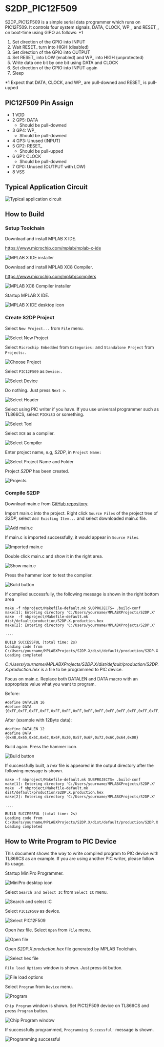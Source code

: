 # S2DP_PIC12F509

S2DP_PIC12F509 is a simple serial data programmer which runs on PIC12F509.
It controls four system signals, DATA, CLOCK, WP_, and RESET_, on boot-time using GIPO as follows: \*1

1. Set direction of the GPIO into INPUT
2. Wait RESET_ turn into HIGH (disabled)
3. Set direction of the GPIO into OUTPUT
4. Set RESET_ into LOW (enabled) and WP_ into HIGH (unprotected)
5. Write data one bit by one bit using DATA and CLOCK
6. Set direction of the GPIO into INPUT again
7. Sleep

\*1 Expect that DATA, CLOCK, and WP_ are pull-downed and RESET_ is pull-upped

## PIC12F509 Pin Assign
- 1 VDD
- 2 GP5: DATA
  - Should be pull-downed
- 3 GP4: WP_
  - Should be pull-downed
- 4 GP3: Unused (INPUT)
- 5 GP2: RESET_
  - Should be pull-upped
- 6 GP1: CLOCK
  - Should be pull-downed
- 7 GP0: Unused (OUTPUT with LOW)
- 8 VSS

## Typical Application Circuit

![Typical application circuit](https://github.com/tanahome/S2DP_PIC12F509/blob/master/images/schematic.png)


## How to Build
### Setup Toolchain
Download and install MPLAB X IDE.

https://www.microchip.com/mplab/mplab-x-ide

![MPLAB X IDE installer](https://github.com/tanahome/S2DP_PIC12F509/blob/master/images/xide_installer.png)

Download and install MPLAB XC8 Compiler.

https://www.microchip.com/mplab/compilers

![MPLAB XC8 Compiler installer](https://github.com/tanahome/S2DP_PIC12F509/blob/master/images/xc8_installer.png)

Startup MPLAB X IDE.

![MPLAB X IDE desktop icon](https://github.com/tanahome/S2DP_PIC12F509/blob/master/images/xide_icon.png)

### Create S2DP Project
Select `New Project...` from `File` menu.

![Select New Project](https://github.com/tanahome/S2DP_PIC12F509/blob/master/images/newproject1.png)

Select `Microchip Embedded` from `Categories:` and `Standalone Project` from `Projects:`.

![Choose Project](https://github.com/tanahome/S2DP_PIC12F509/blob/master/images/newproject2.png)

Select `PIC12F509` as `Device:`.

![Select Device](https://github.com/tanahome/S2DP_PIC12F509/blob/master/images/newproject3.png)

Do nothing.  Just press `Next >`.

![Select Header](https://github.com/tanahome/S2DP_PIC12F509/blob/master/images/newproject4.png)

Select using PIC writer if you have.  If you use universal programmer such as TL866CS, select
`PICKit3` or something.

![Select Tool](https://github.com/tanahome/S2DP_PIC12F509/blob/master/images/newproject5.png)

Select `XC8` as a compiler.

![Select Compiler](https://github.com/tanahome/S2DP_PIC12F509/blob/master/images/newproject6.png)

Enter project name, e.g, *S2DP*, in `Project Name:`

![Select Project Name and Folder](https://github.com/tanahome/S2DP_PIC12F509/blob/master/images/newproject7.png)

Project *S2DP* has been created.

![Projects](https://github.com/tanahome/S2DP_PIC12F509/blob/master/images/newproject8.png)

### Compile S2DP
Download main.c from [GitHub repository](https://github.com/tanahome/S2DP_PIC12F509/blob/master/main.c).

Import main.c into the project.  Right click `Source Files` of the project tree of *S2DP*, select `Add Existing Item...` and select downloaded main.c file.

![Add main.c](https://github.com/tanahome/S2DP_PIC12F509/blob/master/images/compile1.png)

If main.c is imported successfully, it would appear in `Source Files`.

![Imported main.c](https://github.com/tanahome/S2DP_PIC12F509/blob/master/images/compile2.png)

Double click main.c and show it in the right area.

![Show main.c](https://github.com/tanahome/S2DP_PIC12F509/blob/master/images/compile3.png)

Press the hammer icon to test the compiler.

![Build button](https://github.com/tanahome/S2DP_PIC12F509/blob/master/images/compile4.png)



If compiled successfully, the following message is shown in the right bottom area

    make -f nbproject/Makefile-default.mk SUBPROJECTS= .build-conf
    make[1]: Entering directory 'C:/Users/yourname/MPLABXProjects/S2DP.X'
    make  -f nbproject/Makefile-default.mk dist/default/production/S2DP.X.production.hex
    make[2]: Entering directory 'C:/Users/yourname/MPLABXProjects/S2DP.X'

    ....

    BUILD SUCCESSFUL (total time: 2s)
    Loading code from C:/Users/yourname/MPLABXProjects/S2DP.X/dist/default/production/S2DP.X.production.hex...
    Loading completed

_C:/Users/yourname/MPLABXProjects/S2DP.X/dist/default/production/S2DP.X.production.hex_ is a file to be programmed to PIC device.

Focus on main.c.  Replace both DATALEN and DATA macro with an appropriate value what you want to program.

Before:

    #define DATALEN 16
    #define DATA {0xFF,0xFF,0xFF,0xFF,0xFF,0xFF,0xFF,0xFF,0xFF,0xFF,0xFF,0xFF,0xFF,0xFF,0xFF,0xFF}

After (example with 12Byte data):

    #define DATALEN 12
    #define DATA {0x48,0x65,0x6C,0x6C,0x6F,0x20,0x57,0x6F,0x72,0x6C,0x64,0x00}

Build again.  Press the hammer icon.

![Build button](https://github.com/tanahome/S2DP_PIC12F509/blob/master/images/compile4.png)

If successfully built, a _hex_ file is appeared in the output directory after the following message is shown.

    make -f nbproject/Makefile-default.mk SUBPROJECTS= .build-conf
    make[1]: Entering directory 'C:/Users/yourname/MPLABXProjects/S2DP.X'
    make  -f nbproject/Makefile-default.mk dist/default/production/S2DP.X.production.hex
    make[2]: Entering directory 'C:/Users/yourname/MPLABXProjects/S2DP.X'

    ....

    BUILD SUCCESSFUL (total time: 2s)
    Loading code from C:/Users/yourname/MPLABXProjects/S2DP.X/dist/default/production/S2DP.X.production.hex...
    Loading completed

## How to Write Program to PIC Device

This document shows the way to write compiled program to PIC device with TL866CS as an  example.  If you are using another PIC writer, please follow its usage.

Startup MiniPro Programmer.

![MiniPro desktop icon](https://github.com/tanahome/S2DP_PIC12F509/blob/master/images/program1.png)

Select `Search and Select IC` from `Select IC` menu.

![Search and select IC](https://github.com/tanahome/S2DP_PIC12F509/blob/master/images/program2.png)

Select `PIC12F509` as device.

![Select PIC12F509](https://github.com/tanahome/S2DP_PIC12F509/blob/master/images/program3.png)

Open _hex_ file.  Select `Open` from `File` menu.

![Open file](https://github.com/tanahome/S2DP_PIC12F509/blob/master/images/program4.png)

Open _S2DP.X.production.hex_ file generated by MPLAB Toolchain.

![Select hex file](https://github.com/tanahome/S2DP_PIC12F509/blob/master/images/program5.png)

`File load Options` window is shown.  Just press `OK` button.

![File load options](https://github.com/tanahome/S2DP_PIC12F509/blob/master/images/program6.png)

Select `Program` from `Device` menu.

![Program](https://github.com/tanahome/S2DP_PIC12F509/blob/master/images/program7.png)

`Chip Program` window is shown.  Set PIC12F509 device on TL866CS and press `Program` button.

![Chip Program window](https://github.com/tanahome/S2DP_PIC12F509/blob/master/images/program8.png)


If successfully programmed, `Programming Successful!` message is shown.

![Programming successful](https://github.com/tanahome/S2DP_PIC12F509/blob/master/images/program9.png)

